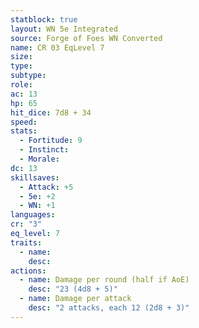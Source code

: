 ```yaml
---
statblock: true
layout: WN 5e Integrated
source: Forge of Foes WN Converted
name: CR 03 EqLevel 7
size: 
type: 
subtype: 
role: 
ac: 13
hp: 65
hit_dice: 7d8 + 34
speed: 
stats:
  - Fortitude: 9
  - Instinct: 
  - Morale: 
dc: 13
skillsaves:
  - Attack: +5
  - 5e: +2
  - WN: +1
languages: 
cr: "3"
eq_level: 7
traits:
  - name: 
    desc: 
actions:
  - name: Damage per round (half if AoE)
    desc: "23 (4d8 + 5)"
  - name: Damage per attack
    desc: "2 attacks, each 12 (2d8 + 3)"
---
```

